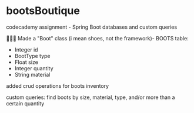 # bootsBoutique
codecademy assignment - Spring Boot databases and custom queries 

👢👢👢
Made a "Boot" class (i mean shoes, not the framework)- BOOTS table:
- Integer id
- BootType type
- Float size
- Integer quantity
- String material

added crud operations for boots inventory

custom queries: find boots by size, material, type, and/or more than a certain quantity 
